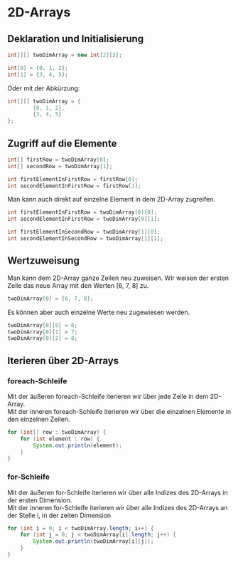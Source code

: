 # 2D-Arrays

## Deklaration und Initialisierung


```java
int[][] twoDimArray = new int[2][3];

int[0] = {0, 1, 2};
int[1] = {3, 4, 5};
```

Oder mit der Abkürzung:
```java
int[][] twoDimArray = {
        {0, 1, 2},
        {3, 4, 5}
};
```

## Zugriff auf die Elemente

```java 
int[] firstRow = twoDimArray[0];
int[] secondRow = twoDimArray[1];

int firstElementInFirstRow = firstRow[0];
int secondElementInFirstRow = firstRow[1];
```

Man kann auch direkt auf einzelne Element in dem 2D-Array zugreifen.

```java 
int firstElementInFirstRow = twoDimArray[0][0];
int secondElementInFirstRow = twoDimArray[0][1];

int firstElementInSecondRow = twoDimArray[1][0];
int secondElementInSecondRow = twoDimArray[1][1];
```

## Wertzuweisung

Man kann dem 2D-Array ganze Zeilen neu zuweisen.
Wir weisen der ersten Zeile das neue Array mit den Werten [6, 7, 8] zu.
```java
twoDimArray[0] = {6, 7, 8};
```

Es können aber auch einzelne Werte neu zugewiesen werden.
```java 
twoDimArray[0][0] = 6;
twoDimArray[0][1] = 7;
twoDimArray[0][2] = 8;
```

## Iterieren über 2D-Arrays

### foreach-Schleife

Mit der äußeren foreach-Schleife iterieren wir über jede Zeile in dem 2D-Array.<br> 
Mit der inneren foreach-Schleife iterieren wir über die einzelnen Elemente in den einzelnen Zeilen.
```java 
for (int[] row : twoDimArray) {
    for (int element : row) {
        System.out.println(element);
    }
}
```

### for-Schleife

Mit der äußeren for-Schleife iterieren wir über alle Indizes des 2D-Arrays in der ersten Dimension.<br>
Mit der inneren for-Schleife iterieren wir über alle Indizes des 2D-Arrays an der Stelle i, in der zeiten Dimension 
```java 
for (int i = 0; i < twoDimArray.length; i++) {
    for (int j = 0; j < twoDimArray[i].length; j++) {
        System.out.println(twoDimArray[i][j]);
    }
}
```